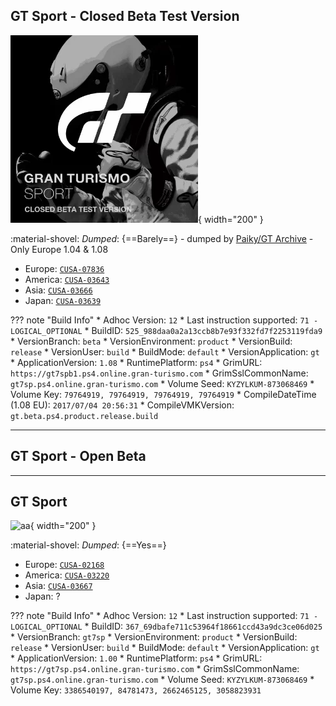 ## GT Sport - Closed Beta Test Version

![aa](../images/covers/gt7sp_cb_icon.png){ width="200" }

:material-shovel: *Dumped*: {==Barely==} - dumped by [Paiky/GT Archive](https://www.youtube.com/@GTArchivePaiky) - Only Europe 1.04 & 1.08

* Europe: [`CUSA-07836`](https://orbispatches.com/CUSA07836)
* America: [`CUSA-03643`](https://orbispatches.com/CUSA03643)
* Asia: [`CUSA-03666`](https://orbispatches.com/CUSA03666)
* Japan: [`CUSA-03639`](https://orbispatches.com/CUSA03639)

??? note "Build Info"
    * Adhoc Version: `12`
    * Last instruction supported: `71 - LOGICAL_OPTIONAL`
    * BuildID: `525_988daa0a2a13ccb8b7e93f332fd7f2253119fda9`
    * VersionBranch: `beta`
    * VersionEnvironment: `product`
    * VersionBuild: `release`
    * VersionUser: `build`
    * BuildMode: `default`
    * VersionApplication: `gt`
    * ApplicationVersion: `1.08`
    * RuntimePlatform: `ps4`
    * GrimURL: `https://gt7spb1.ps4.online.gran-turismo.com`
    * GrimSslCommonName: `gt7sp.ps4.online.gran-turismo.com`
    * Volume Seed: `KYZYLKUM-873068469`
    * Volume Key: `79764919, 79764919, 79764919, 79764919`
    * CompileDateTime (1.08 EU): `2017/07/04 20:56:31`
    * CompileVMKVersion: `gt.beta.ps4.product.release.build`

---
## GT Sport - Open Beta

---

## GT Sport

![aa](https://www.gran-turismo.com/images/c/i1LS3dZqUMuJTz.jpg){ width="200" }

:material-shovel: *Dumped*: {==Yes==}

* Europe: [`CUSA-02168`](https://orbispatches.com/CUSA02168)
* America: [`CUSA-03220`](https://orbispatches.com/CUSA03220)
* Asia: [`CUSA-03667`](https://orbispatches.com/CUSA03667)
* Japan: ?

??? note "Build Info"
    * Adhoc Version: `12`
    * Last instruction supported: `71 - LOGICAL_OPTIONAL`
    * BuildID: `367_69dbafe711c53964f18661ccd43a9dc3ce06d025`
    * VersionBranch: `gt7sp`
    * VersionEnvironment: `product`
    * VersionBuild: `release`
    * VersionUser: `build`
    * BuildMode: `default`
    * VersionApplication: `gt`
    * ApplicationVersion: `1.00`
    * RuntimePlatform: `ps4`
    * GrimURL: `https://gt7sp.ps4.online.gran-turismo.com`
    * GrimSslCommonName: `gt7sp.ps4.online.gran-turismo.com`
    * Volume Seed: `KYZYLKUM-873068469`
    * Volume Key: `3386540197, 84781473, 2662465125, 3058823931`
